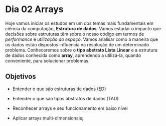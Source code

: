 # Dia 02 Arrays

Hoje vamos iniciar os estudos em um dos temas mais fundamentais em ciência da computação, **Estrutura de dados**. Vamos estudar o impacto que decisões sobre estruturas têm sobre o nosso código em termos de *performance* e *utilização do espaço*. Vamos analisar como a maneira que os dados estão dispostos influencia na resolução de um determinado problema. Conheceremos sobre o **tipo abstrato Lista Linear** e a estrutura de dados conhecida como **array**, aprendendo a utilizá-la, quando conveniente, para solucionar problemas.

## Objetivos

- Entender o que são estruturas de dados (ED)

- Entender o que são tipos abstratos de dados (TAD)

- Reconhecer arrays e seu funcionamento em baixo nível

- Aplicar arrays multi-dimensionais;